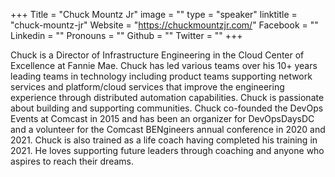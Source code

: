+++
Title = "Chuck Mountz Jr"
image = ""
type = "speaker"
linktitle = "chuck-mountz-jr"
Website = "https://chuckmountzjr.com/"
Facebook = ""
Linkedin = ""
Pronouns = ""
Github = ""
Twitter = ""
+++

Chuck is a Director of Infrastructure Engineering in the Cloud Center of Excellence at Fannie Mae.  Chuck has led various teams over his 10+ years leading teams in technology including product teams supporting network services and platform/cloud services that improve the engineering experience through distributed automation capabilities.  Chuck is passionate about building and supporting communities. Chuck co-founded the DevOps Events at Comcast in 2015 and has been an organizer for DevOpsDaysDC and a volunteer for the Comcast BENgineers annual conference in 2020 and 2021.  Chuck is also trained as a life coach having completed his training in 2021.  He loves supporting future leaders through coaching and anyone who aspires to reach their dreams.